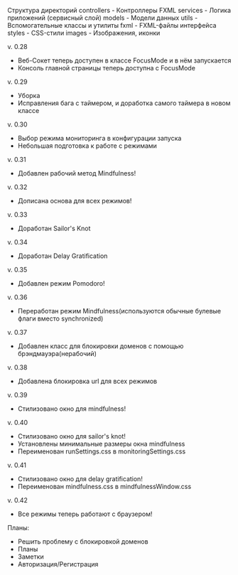 Структура директорий
controllers - Контроллеры FXML
services - Логика приложений (сервисный слой)
models - Модели данных
utils - Вспомогательные классы и утилиты
fxml - FXML-файлы интерфейса
styles - CSS-стили
images - Изображения, иконки

v. 0.28
- Веб-Сокет теперь доступен в классе FocusMode и в нём запускается
- Консоль главной страницы теперь доступна с FocusMode

v. 0.29
- Уборка
- Исправления бага с таймером, и доработка самого таймера в новом классе

v. 0.30
- Выбор режима мониторинга в конфигурации запуска
- Небольшая подготовка к работе с режимами

v. 0.31
- Добавлен рабочий метод Mindfulness!

v. 0.32
- Дописана основа для всех режимов!

v. 0.33
- Доработан Sailor's Knot

v. 0.34
- Доработан Delay Gratification

v. 0.35
- Добавлен режим Pomodoro!

v. 0.36
- Переработан режим Mindfulness(используются обычные булевые флаги вместо synchronized)

v. 0.37
- Добавлен класс для блокировки доменов с помощью брэндмауэра(нерабочий)

v. 0.38
- Добавлена блокировка url для всех режимов

v. 0.39
- Стилизовано окно для mindfulness!

v. 0.40
- Стилизовано окно для sailor's knot!
- Установлены минимальные размеры окна mindfulness
- Переименован runSettings.css в monitoringSettings.css

v. 0.41
- Стилизовано окно для delay gratification!
- Переименован mindfulness.css в mindfulnessWindow.css

v. 0.42
- Все режимы теперь работают с браузером! 

Планы:
- Решить проблему с блокировкой доменов
- Планы
- Заметки
- Авторизация/Регистрация
